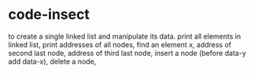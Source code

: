 # code-insect
to create a single linked list and manipulate its data.
print all elements in linked list,
print addresses of all nodes,
find an element x,
address of second last node,
address of third last node,
insert a node (before data-y add data-x),
delete a node,
